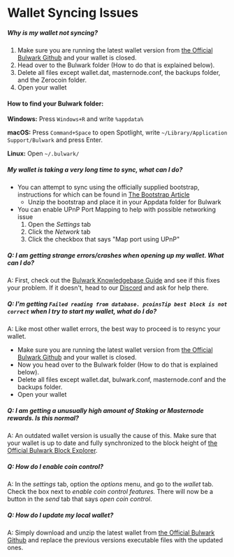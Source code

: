 # Wallet Syncing Issues

##### Why is my wallet not syncing? 

1. Make sure you are running the latest wallet version from [the Official Bulwark Github](https://github.com/bulwark-crypto/Bulwark/releases) and your wallet is closed.
2. Head over to the Bulwark folder (How to do that is explained below).
3. Delete all files except wallet.dat, masternode.conf, the backups folder, and the Zerocoin folder.
4. Open your wallet

#### How to find your Bulwark folder:

**Windows:** Press `Windows+R` and write `%appdata%`

**macOS:** Press `Command+Space` to open Spotlight, write `~/Library/Application Support/Bulwark` and press Enter.

**Linux:** Open `~/.bulwark/`


##### My wallet is taking a very long time to sync, what can I do?

* You can attempt to sync using the officially supplied bootstrap, instructions for which can be found in [The Bootstrap Article](https://kb.bulwarkcrypto.com/Information/Bootstrap/)
    * Unzip the bootstrap and place it in your Appdata folder for Bulwark
* You can enable UPnP Port Mapping to help with possible networking issue
    1. Open the *Settings* tab
    2. Click the *Network* tab
    3. Click the checkbox that says "Map port using UPnP"


##### Q: I am getting strange errors/crashes when opening up my wallet. What can I do?

A: First, check out the [Bulwark Knowledgebase Guide](http://kb.bulwarkcrypto.site/FAQs/General-Wallet-Issues/) and see if this fixes your problem. If it doesn't, head to our [Discord](https://discord.me/bulwarkcrypto) and ask for help there.

##### Q: I'm getting `Failed reading from database. pcoinsTip best block is not correct` when I try to start my wallet, what do I do?

A: Like most other wallet errors, the best way to proceed is to resync your wallet.

* Make sure you are running the latest wallet version from [the Official Bulwark Github](https://github.com/bulwark-crypto/Bulwark/releases) and your wallet is closed.
* Now you head over to the Bulwark folder (How to do that is explained below).
* Delete all files except wallet.dat, bulwark.conf, masternode.conf and the backups folder.
* Open your wallet

##### Q: I am getting a unusually high amount of Staking or Masternode rewards. Is this normal?

A: An outdated wallet version is usually the cause of this. Make sure that your wallet is up to date and fully synchronized to the block height of [the Official Bulwark Block Explorer](https://explorer.bulwarkcrypto.com/).

##### Q: How do I enable coin control?

A: In the *settings* tab, option the *options* menu, and go to the *wallet* tab. Check the box next to *enable coin control features.* There will now be a button in the *send* tab that says *open coin control*.

##### Q: How do I update my local wallet?

A: Simply download and unzip the latest wallet from [the Official Bulwark Github](https://github.com/bulwark-crypto/Bulwark/releases) and replace the previous versions executable files with the updated ones. 